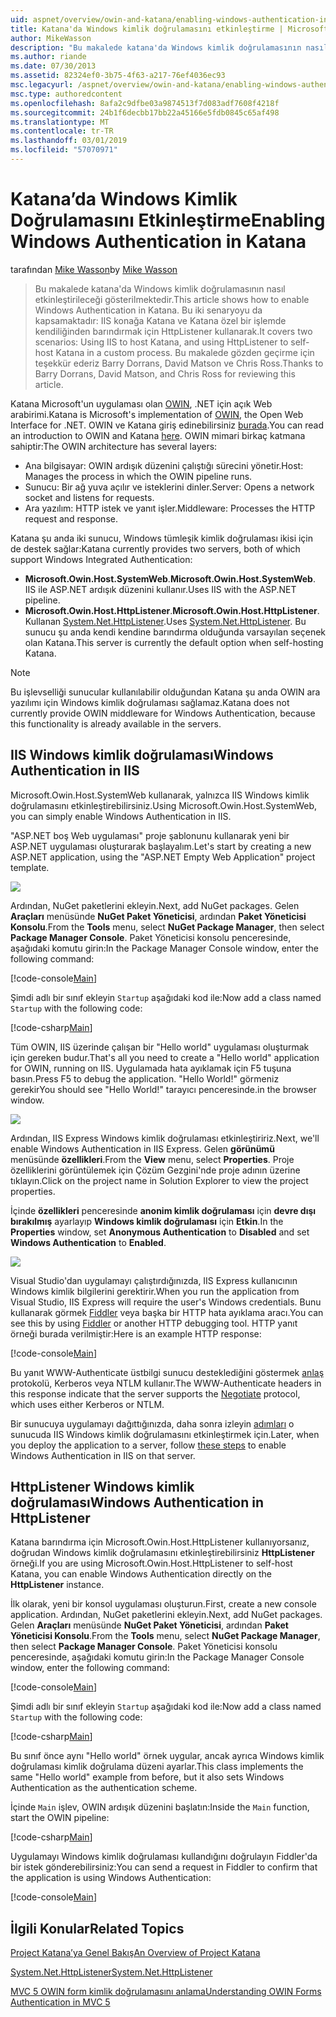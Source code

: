 ```yaml
---
uid: aspnet/overview/owin-and-katana/enabling-windows-authentication-in-katana
title: Katana'da Windows kimlik doğrulamasını etkinleştirme | Microsoft Docs
author: MikeWasson
description: "Bu makalede katana'da Windows kimlik doğrulamasının nasıl etkinleştirileceği gösterilmektedir. Bu iki senaryoyu da kapsamaktadır: IIS konağa Katana ve Kat barındırma için HttpListener kullanarak..."
ms.author: riande
ms.date: 07/30/2013
ms.assetid: 82324ef0-3b75-4f63-a217-76ef4036ec93
msc.legacyurl: /aspnet/overview/owin-and-katana/enabling-windows-authentication-in-katana
msc.type: authoredcontent
ms.openlocfilehash: 8afa2c9dfbe03a9874513f7d083adf7608f4218f
ms.sourcegitcommit: 24b1f6decbb17bb22a45166e5fdb0845c65af498
ms.translationtype: MT
ms.contentlocale: tr-TR
ms.lasthandoff: 03/01/2019
ms.locfileid: "57070971"
---
```

<a name="enabling-windows-authentication-in-katana"></a><span data-ttu-id="3bfb1-104">Katana’da Windows Kimlik Doğrulamasını Etkinleştirme</span><span class="sxs-lookup"><span data-stu-id="3bfb1-104">Enabling Windows Authentication in Katana</span></span>
====================
<span data-ttu-id="3bfb1-105">tarafından [Mike Wasson](https://github.com/MikeWasson)</span><span class="sxs-lookup"><span data-stu-id="3bfb1-105">by [Mike Wasson](https://github.com/MikeWasson)</span></span>

> <span data-ttu-id="3bfb1-106">Bu makalede katana'da Windows kimlik doğrulamasının nasıl etkinleştirileceği gösterilmektedir.</span><span class="sxs-lookup"><span data-stu-id="3bfb1-106">This article shows how to enable Windows Authentication in Katana.</span></span> <span data-ttu-id="3bfb1-107">Bu iki senaryoyu da kapsamaktadır: IIS konağa Katana ve Katana özel bir işlemde kendiliğinden barındırmak için HttpListener kullanarak.</span><span class="sxs-lookup"><span data-stu-id="3bfb1-107">It covers two scenarios: Using IIS to host Katana, and using HttpListener to self-host Katana in a custom process.</span></span> <span data-ttu-id="3bfb1-108">Bu makalede gözden geçirme için teşekkür ederiz Barry Dorrans, David Matson ve Chris Ross.</span><span class="sxs-lookup"><span data-stu-id="3bfb1-108">Thanks to Barry Dorrans, David Matson, and Chris Ross for reviewing this article.</span></span>


<span data-ttu-id="3bfb1-109">Katana Microsoft'un uygulaması olan [OWIN](http://owin.org/), .NET için açık Web arabirimi.</span><span class="sxs-lookup"><span data-stu-id="3bfb1-109">Katana is Microsoft's implementation of [OWIN](http://owin.org/), the Open Web Interface for .NET.</span></span> <span data-ttu-id="3bfb1-110">OWIN ve Katana giriş edinebilirsiniz [burada](an-overview-of-project-katana.md).</span><span class="sxs-lookup"><span data-stu-id="3bfb1-110">You can read an introduction to OWIN and Katana [here](an-overview-of-project-katana.md).</span></span> <span data-ttu-id="3bfb1-111">OWIN mimari birkaç katmana sahiptir:</span><span class="sxs-lookup"><span data-stu-id="3bfb1-111">The OWIN architecture has several layers:</span></span>

- <span data-ttu-id="3bfb1-112">Ana bilgisayar: OWIN ardışık düzenini çalıştığı sürecini yönetir.</span><span class="sxs-lookup"><span data-stu-id="3bfb1-112">Host: Manages the process in which the OWIN pipeline runs.</span></span>
- <span data-ttu-id="3bfb1-113">Sunucu: Bir ağ yuva açılır ve isteklerini dinler.</span><span class="sxs-lookup"><span data-stu-id="3bfb1-113">Server: Opens a network socket and listens for requests.</span></span>
- <span data-ttu-id="3bfb1-114">Ara yazılım: HTTP istek ve yanıt işler.</span><span class="sxs-lookup"><span data-stu-id="3bfb1-114">Middleware: Processes the HTTP request and response.</span></span>

<span data-ttu-id="3bfb1-115">Katana şu anda iki sunucu, Windows tümleşik kimlik doğrulaması ikisi için de destek sağlar:</span><span class="sxs-lookup"><span data-stu-id="3bfb1-115">Katana currently provides two servers, both of which support Windows Integrated Authentication:</span></span>

- <span data-ttu-id="3bfb1-116">**Microsoft.Owin.Host.SystemWeb**.</span><span class="sxs-lookup"><span data-stu-id="3bfb1-116">**Microsoft.Owin.Host.SystemWeb**.</span></span> <span data-ttu-id="3bfb1-117">IIS ile ASP.NET ardışık düzenini kullanır.</span><span class="sxs-lookup"><span data-stu-id="3bfb1-117">Uses IIS with the ASP.NET pipeline.</span></span>
- <span data-ttu-id="3bfb1-118">**Microsoft.Owin.Host.HttpListener**.</span><span class="sxs-lookup"><span data-stu-id="3bfb1-118">**Microsoft.Owin.Host.HttpListener**.</span></span> <span data-ttu-id="3bfb1-119">Kullanan [System.Net.HttpListener](https://msdn.microsoft.com/library/system.net.httplistener.aspx).</span><span class="sxs-lookup"><span data-stu-id="3bfb1-119">Uses [System.Net.HttpListener](https://msdn.microsoft.com/library/system.net.httplistener.aspx).</span></span> <span data-ttu-id="3bfb1-120">Bu sunucu şu anda kendi kendine barındırma olduğunda varsayılan seçenek olan Katana.</span><span class="sxs-lookup"><span data-stu-id="3bfb1-120">This server is currently the default option when self-hosting Katana.</span></span>

> [!NOTE]
> <span data-ttu-id="3bfb1-121">Bu işlevselliği sunucular kullanılabilir olduğundan Katana şu anda OWIN ara yazılımı için Windows kimlik doğrulaması sağlamaz.</span><span class="sxs-lookup"><span data-stu-id="3bfb1-121">Katana does not currently provide OWIN middleware for Windows Authentication, because this functionality is already available in the servers.</span></span>

## <a name="windows-authentication-in-iis"></a><span data-ttu-id="3bfb1-122">IIS Windows kimlik doğrulaması</span><span class="sxs-lookup"><span data-stu-id="3bfb1-122">Windows Authentication in IIS</span></span>

<span data-ttu-id="3bfb1-123">Microsoft.Owin.Host.SystemWeb kullanarak, yalnızca IIS Windows kimlik doğrulamasını etkinleştirebilirsiniz.</span><span class="sxs-lookup"><span data-stu-id="3bfb1-123">Using Microsoft.Owin.Host.SystemWeb, you can simply enable Windows Authentication in IIS.</span></span>

<span data-ttu-id="3bfb1-124">"ASP.NET boş Web uygulaması" proje şablonunu kullanarak yeni bir ASP.NET uygulaması oluşturarak başlayalım.</span><span class="sxs-lookup"><span data-stu-id="3bfb1-124">Let's start by creating a new ASP.NET application, using the "ASP.NET Empty Web Application" project template.</span></span>

![](enabling-windows-authentication-in-katana/_static/image1.png)

<span data-ttu-id="3bfb1-125">Ardından, NuGet paketlerini ekleyin.</span><span class="sxs-lookup"><span data-stu-id="3bfb1-125">Next, add NuGet packages.</span></span> <span data-ttu-id="3bfb1-126">Gelen **Araçları** menüsünde **NuGet Paket Yöneticisi**, ardından **Paket Yöneticisi Konsolu**.</span><span class="sxs-lookup"><span data-stu-id="3bfb1-126">From the **Tools** menu, select **NuGet Package Manager**, then select **Package Manager Console**.</span></span> <span data-ttu-id="3bfb1-127">Paket Yöneticisi konsolu penceresinde, aşağıdaki komutu girin:</span><span class="sxs-lookup"><span data-stu-id="3bfb1-127">In the Package Manager Console window, enter the following command:</span></span>

[!code-console[Main](enabling-windows-authentication-in-katana/samples/sample1.cmd)]

<span data-ttu-id="3bfb1-128">Şimdi adlı bir sınıf ekleyin `Startup` aşağıdaki kod ile:</span><span class="sxs-lookup"><span data-stu-id="3bfb1-128">Now add a class named `Startup` with the following code:</span></span>

[!code-csharp[Main](enabling-windows-authentication-in-katana/samples/sample2.cs)]

<span data-ttu-id="3bfb1-129">Tüm OWIN, IIS üzerinde çalışan bir "Hello world" uygulaması oluşturmak için gereken budur.</span><span class="sxs-lookup"><span data-stu-id="3bfb1-129">That's all you need to create a "Hello world" application for OWIN, running on IIS.</span></span> <span data-ttu-id="3bfb1-130">Uygulamada hata ayıklamak için F5 tuşuna basın.</span><span class="sxs-lookup"><span data-stu-id="3bfb1-130">Press F5 to debug the application.</span></span> <span data-ttu-id="3bfb1-131">"Hello World!" görmeniz gerekir</span><span class="sxs-lookup"><span data-stu-id="3bfb1-131">You should see "Hello World!"</span></span> <span data-ttu-id="3bfb1-132">tarayıcı penceresinde.</span><span class="sxs-lookup"><span data-stu-id="3bfb1-132">in the browser window.</span></span>

![](enabling-windows-authentication-in-katana/_static/image2.png)

<span data-ttu-id="3bfb1-133">Ardından, IIS Express Windows kimlik doğrulaması etkinleştiririz.</span><span class="sxs-lookup"><span data-stu-id="3bfb1-133">Next, we'll enable Windows Authentication in IIS Express.</span></span> <span data-ttu-id="3bfb1-134">Gelen **görünümü** menüsünde **özellikleri**.</span><span class="sxs-lookup"><span data-stu-id="3bfb1-134">From the **View** menu, select **Properties**.</span></span> <span data-ttu-id="3bfb1-135">Proje özelliklerini görüntülemek için Çözüm Gezgini'nde proje adının üzerine tıklayın.</span><span class="sxs-lookup"><span data-stu-id="3bfb1-135">Click on the project name in Solution Explorer to view the project properties.</span></span>

<span data-ttu-id="3bfb1-136">İçinde **özellikleri** penceresinde **anonim kimlik doğrulaması** için **devre dışı bırakılmış** ayarlayıp **Windows kimlik doğrulaması** için  **Etkin**.</span><span class="sxs-lookup"><span data-stu-id="3bfb1-136">In the **Properties** window, set **Anonymous Authentication** to **Disabled** and set **Windows Authentication** to **Enabled**.</span></span>

![](enabling-windows-authentication-in-katana/_static/image3.png)

<span data-ttu-id="3bfb1-137">Visual Studio'dan uygulamayı çalıştırdığınızda, IIS Express kullanıcının Windows kimlik bilgilerini gerektirir.</span><span class="sxs-lookup"><span data-stu-id="3bfb1-137">When you run the application from Visual Studio, IIS Express will require the user's Windows credentials.</span></span> <span data-ttu-id="3bfb1-138">Bunu kullanarak görmek [Fiddler](http://fiddler2.com/home) veya başka bir HTTP hata ayıklama aracı.</span><span class="sxs-lookup"><span data-stu-id="3bfb1-138">You can see this by using [Fiddler](http://fiddler2.com/home) or another HTTP debugging tool.</span></span> <span data-ttu-id="3bfb1-139">HTTP yanıt örneği burada verilmiştir:</span><span class="sxs-lookup"><span data-stu-id="3bfb1-139">Here is an example HTTP response:</span></span>

[!code-console[Main](enabling-windows-authentication-in-katana/samples/sample3.cmd?highlight=1,5-6)]

<span data-ttu-id="3bfb1-140">Bu yanıt WWW-Authenticate üstbilgi sunucu desteklediğini göstermek [anlaş](http://www.ietf.org/rfc/rfc4559.txt) protokolü, Kerberos veya NTLM kullanır.</span><span class="sxs-lookup"><span data-stu-id="3bfb1-140">The WWW-Authenticate headers in this response indicate that the server supports the [Negotiate](http://www.ietf.org/rfc/rfc4559.txt) protocol, which uses either Kerberos or NTLM.</span></span>

<span data-ttu-id="3bfb1-141">Bir sunucuya uygulamayı dağıttığınızda, daha sonra izleyin [adımları](https://www.iis.net/configreference/system.webserver/security/authentication/windowsauthentication) o sunucuda IIS Windows kimlik doğrulamasını etkinleştirmek için.</span><span class="sxs-lookup"><span data-stu-id="3bfb1-141">Later, when you deploy the application to a server, follow [these steps](https://www.iis.net/configreference/system.webserver/security/authentication/windowsauthentication) to enable Windows Authentication in IIS on that server.</span></span>

## <a name="windows-authentication-in-httplistener"></a><span data-ttu-id="3bfb1-142">HttpListener Windows kimlik doğrulaması</span><span class="sxs-lookup"><span data-stu-id="3bfb1-142">Windows Authentication in HttpListener</span></span>

<span data-ttu-id="3bfb1-143">Katana barındırma için Microsoft.Owin.Host.HttpListener kullanıyorsanız, doğrudan Windows kimlik doğrulamasını etkinleştirebilirsiniz **HttpListener** örneği.</span><span class="sxs-lookup"><span data-stu-id="3bfb1-143">If you are using Microsoft.Owin.Host.HttpListener to self-host Katana, you can enable Windows Authentication directly on the **HttpListener** instance.</span></span>

<span data-ttu-id="3bfb1-144">İlk olarak, yeni bir konsol uygulaması oluşturun.</span><span class="sxs-lookup"><span data-stu-id="3bfb1-144">First, create a new console application.</span></span> <span data-ttu-id="3bfb1-145">Ardından, NuGet paketlerini ekleyin.</span><span class="sxs-lookup"><span data-stu-id="3bfb1-145">Next, add NuGet packages.</span></span> <span data-ttu-id="3bfb1-146">Gelen **Araçları** menüsünde **NuGet Paket Yöneticisi**, ardından **Paket Yöneticisi Konsolu**.</span><span class="sxs-lookup"><span data-stu-id="3bfb1-146">From the **Tools** menu, select **NuGet Package Manager**, then select **Package Manager Console**.</span></span> <span data-ttu-id="3bfb1-147">Paket Yöneticisi konsolu penceresinde, aşağıdaki komutu girin:</span><span class="sxs-lookup"><span data-stu-id="3bfb1-147">In the Package Manager Console window, enter the following command:</span></span>

[!code-console[Main](enabling-windows-authentication-in-katana/samples/sample4.cmd)]

<span data-ttu-id="3bfb1-148">Şimdi adlı bir sınıf ekleyin `Startup` aşağıdaki kod ile:</span><span class="sxs-lookup"><span data-stu-id="3bfb1-148">Now add a class named `Startup` with the following code:</span></span>

[!code-csharp[Main](enabling-windows-authentication-in-katana/samples/sample5.cs)]

<span data-ttu-id="3bfb1-149">Bu sınıf önce aynı "Hello world" örnek uygular, ancak ayrıca Windows kimlik doğrulaması kimlik doğrulama düzeni ayarlar.</span><span class="sxs-lookup"><span data-stu-id="3bfb1-149">This class implements the same "Hello world" example from before, but it also sets Windows Authentication as the authentication scheme.</span></span>

<span data-ttu-id="3bfb1-150">İçinde `Main` işlev, OWIN ardışık düzenini başlatın:</span><span class="sxs-lookup"><span data-stu-id="3bfb1-150">Inside the `Main` function, start the OWIN pipeline:</span></span>

[!code-csharp[Main](enabling-windows-authentication-in-katana/samples/sample6.cs)]

<span data-ttu-id="3bfb1-151">Uygulamayı Windows kimlik doğrulaması kullandığını doğrulayın Fiddler'da bir istek gönderebilirsiniz:</span><span class="sxs-lookup"><span data-stu-id="3bfb1-151">You can send a request in Fiddler to confirm that the application is using Windows Authentication:</span></span>

[!code-console[Main](enabling-windows-authentication-in-katana/samples/sample7.cmd?highlight=1,4-5)]

## <a name="related-topics"></a><span data-ttu-id="3bfb1-152">İlgili Konular</span><span class="sxs-lookup"><span data-stu-id="3bfb1-152">Related Topics</span></span>

[<span data-ttu-id="3bfb1-153">Project Katana’ya Genel Bakış</span><span class="sxs-lookup"><span data-stu-id="3bfb1-153">An Overview of Project Katana</span></span>](an-overview-of-project-katana.md)

[<span data-ttu-id="3bfb1-154">System.Net.HttpListener</span><span class="sxs-lookup"><span data-stu-id="3bfb1-154">System.Net.HttpListener</span></span>](https://msdn.microsoft.com/library/system.net.httplistener.aspx)

[<span data-ttu-id="3bfb1-155">MVC 5 OWIN form kimlik doğrulamasını anlama</span><span class="sxs-lookup"><span data-stu-id="3bfb1-155">Understanding OWIN Forms Authentication in MVC 5</span></span>](https://blogs.msdn.com/b/webdev/archive/2013/07/03/understanding-owin-forms-authentication-in-mvc-5.aspx)
